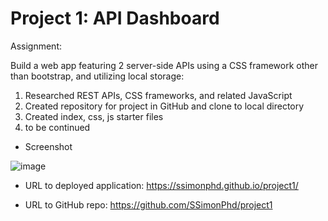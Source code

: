 # Project 1: API Dashboard

Assignment:

Build a web app featuring 2 server-side APIs using a CSS framework other than bootstrap, and utilizing local storage:

1. Researched REST APIs, CSS frameworks, and related JavaScript 
2. Created repository for project in GitHub and clone to local directory
3. Created index, css, js starter files 
4. to be continued


- Screenshot

![image]()

- URL to deployed application:
https://ssimonphd.github.io/project1/

- URL to GitHub repo:
https://github.com/SSimonPhd/project1